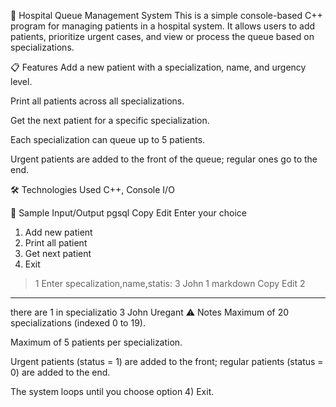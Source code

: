 🏥 Hospital Queue Management System
This is a simple console-based C++ program for managing patients in a hospital system. It allows users to add patients, prioritize urgent cases, and view or process the queue based on specializations.

📋 Features
Add a new patient with a specialization, name, and urgency level.

Print all patients across all specializations.

Get the next patient for a specific specialization.

Each specialization can queue up to 5 patients.

Urgent patients are added to the front of the queue; regular ones go to the end.

🛠 Technologies Used
C++,
Console I/O

🧪 Sample Input/Output
pgsql
Copy
Edit
Enter your choice
1) Add new patient
2) Print all patient
3) Get next patient
4) Exit
> 1
Enter specalization,name,statis: 3 John 1
markdown
Copy
Edit
> 2
****************************
there are 1 in specializatio 3
John Uregant
⚠️ Notes
Maximum of 20 specializations (indexed 0 to 19).

Maximum of 5 patients per specialization.

Urgent patients (status = 1) are added to the front; regular patients (status = 0) are added to the end.

The system loops until you choose option 4) Exit.
